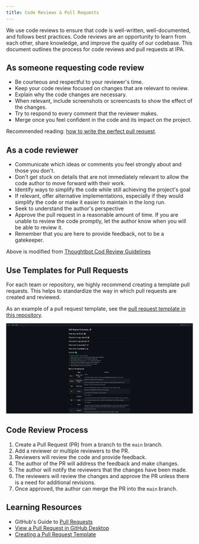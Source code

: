 ```yaml
---
title: Code Reviews & Pull Requests
---
```


We use code reviews to ensure that code is well-written, well-documented, and follows
best practices. Code reviews are an opportunity to learn from each other, share
knowledge, and improve the quality of our codebase. This document outlines the process
for code reviews and pull requests at IPA.

## As someone requesting code review

- Be courteous and respectful to your reviewer's time.
- Keep your code review focused on changes that are relevant to review.
- Explain why the code changes are necessary.
- When relevant, include screenshots or screencasts to show the effect of the changes.
- Try to respond to every comment that the reviewer makes.
- Merge once you feel confident in the code and its impact on the project.

Recommended reading:
[how to write the perfect pull request](https://github.blog/2015-01-21-how-to-write-the-perfect-pull-request/).

## As a code reviewer

- Communicate which ideas or comments you feel strongly about and those you don't.
- Don't get stuck on details that are not immediately relevant to allow the code author
  to move forward with their work.
- Identify ways to simplify the code while still achieving the project's goal
- If relevant, offer alternative implementations, especially if they would simplify the
  code or make it easier to maintain in the long run.
- Seek to understand the author's perspective
- Approve the pull request in a reasonable amount of time. If you are unable to review
  the code promptly, let the author know when you will be able to review it.
- Remember that you are here to provide feedback, not to be a gatekeeper.

Above is modified from
[Thoughtbot Cod Review Guidelines](https://github.com/thoughtbot/guides/tree/main/code-review)

## Use Templates for Pull Requests

For each team or repository, we highly recommend creating a template pull requests. This
helps to standardize the way in which pull requests are created and reviewed.

As an example of a pull request template, see the
[pull request template in this repository](../../.github/pull_request_template.md).

![Pull Request Template](../assets/images/software/pr-template.png)

## Code Review Process

1. Create a Pull Request (PR) from a branch to the `main` branch.
1. Add a reviewer or multiple reviewers to the PR.
1. Reviewers will review the code and provide feedback.
1. The author of the PR will address the feedback and make changes.
1. The author will notify the reviewers that the changes have been made.
1. The reviewers will review the changes and approve the PR unless there is a need for
   additional revisions.
1. Once approved, the author can merge the PR into the `main` branch.

## Learning Resources

- GitHub's Guide to [Pull Requests](https://docs.github.com/en/pull-requests)
- [View a Pull Request in GitHub Desktop](https://docs.github.com/en/desktop/working-with-your-remote-repository-on-github-or-github-enterprise/viewing-a-pull-request-in-github-desktop)
- [Creating a Pull Request Template](https://docs.github.com/en/communities/using-templates-to-encourage-useful-issues-and-pull-requests/creating-a-pull-request-template-for-your-repository)
